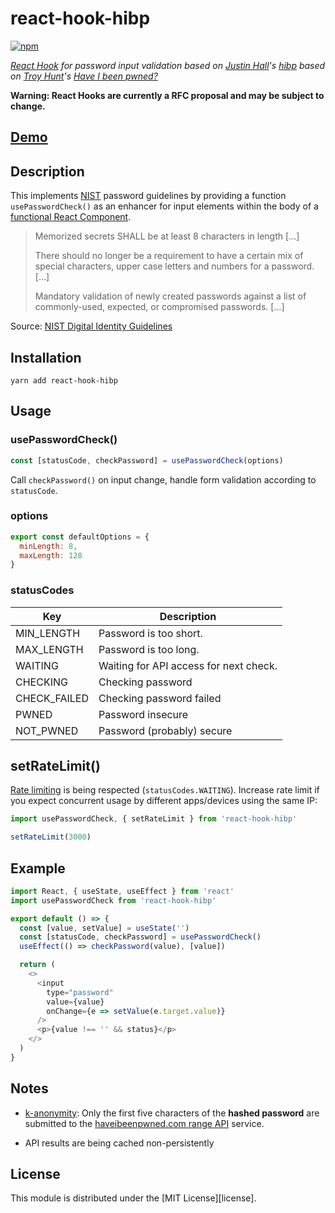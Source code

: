 # react-hook-hibp

[![npm](https://img.shields.io/npm/v/react-hook-hibp.svg)](https://www.npmjs.com/package/react-hook-hibp)

_[React Hook](https://reactjs.org/hooks) for password input validation based on [Justin Hall](https://github.com/wKovacs64)'s [hibp](https://github.com/wkovacs64/hibp) based on [Troy Hunt](https://www.troyhunt.com/)'s [Have I been pwned?](https://haveibeenpwned.com/)_

**Warning: React Hooks are currently a RFC proposal and may be subject to change.**


## [Demo](https://danielhopp.github.io/react-hook-hibp/)

## Description

This implements [NIST](https://www.nist.gov/) password guidelines by providing a function `usePasswordCheck()` as an enhancer for input elements within the body of a [functional React Component](https://reactjs.org/docs/components-and-props.html#function-and-class-components).

> Memorized secrets SHALL be at least 8 characters in length […]
>
> There should no longer be a requirement to have a certain mix of special characters, upper case letters and numbers for a password. […]
>
> Mandatory validation of newly created passwords against a list of commonly-used, expected, or compromised passwords. […]

Source: [NIST Digital Identity Guidelines](https://pages.nist.gov/800-63-3/)


## Installation

```shell
yarn add react-hook-hibp
```

## Usage

### usePasswordCheck()

```javascript
const [statusCode, checkPassword] = usePasswordCheck(options)
```

Call `checkPassword()` on input change, handle form validation according to `statusCode`.

### options

```javascript
export const defaultOptions = {
  minLength: 8,
  maxLength: 128
}
```

### statusCodes

| Key        | Description |
| ---------- | ----------- |
| MIN_LENGTH | Password is too short. |
| MAX_LENGTH | Password is too long. |
| WAITING | Waiting for API access for next check. |
| CHECKING | Checking password |
| CHECK_FAILED | Checking password failed  |
| PWNED | Password insecure |
| NOT_PWNED | Password (probably) secure |

## setRateLimit()

[Rate limiting](https://haveibeenpwned.com/API/v2#RateLimiting) is being respected (`statusCodes.WAITING`). Increase rate limit if you expect concurrent usage by different apps/devices using the same IP:
```javascript
import usePasswordCheck, { setRateLimit } from 'react-hook-hibp'

setRateLimit(3000)
```

## Example

```javascript
import React, { useState, useEffect } from 'react'
import usePasswordCheck from 'react-hook-hibp'

export default () => {
  const [value, setValue] = useState('')
  const [statusCode, checkPassword] = usePasswordCheck()
  useEffect(() => checkPassword(value), [value])

  return (
    <>
      <input
        type="password"
        value={value}
        onChange={e => setValue(e.target.value)}
      />
      <p>{value !== '' && status}</p>
    </>
  )
}
```

## Notes

* [k-anonymity](https://en.wikipedia.org/wiki/K-anonymity): Only the first five characters of the **hashed password** are submitted to the [haveibeenpwned.com range API](https://haveibeenpwned.com/API/v2#SearchingPwnedPasswordsByRange) service.

* API results are being cached non-persistently

## License

This module is distributed under the [MIT License][license].
